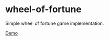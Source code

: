 # wheel-of-fortune
Simple wheel of fortune game implementation.

[Demo](https://adriansokolowski.github.io/wheel-of-fortune/)

